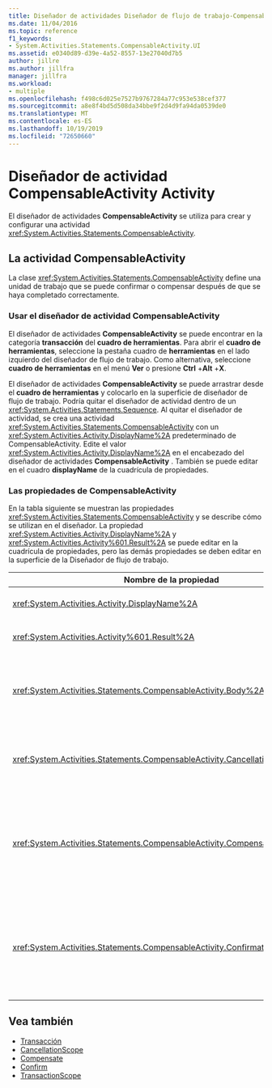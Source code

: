 ```yaml
---
title: Diseñador de actividades Diseñador de flujo de trabajo-CompensableActivity
ms.date: 11/04/2016
ms.topic: reference
f1_keywords:
- System.Activities.Statements.CompensableActivity.UI
ms.assetid: e0340d89-d39e-4a52-8557-13e27040d7b5
author: jillre
ms.author: jillfra
manager: jillfra
ms.workload:
- multiple
ms.openlocfilehash: f498c6d025e7527b9767284a77c953e538cef377
ms.sourcegitcommit: a8e8f4bd5d508da34bbe9f2d4d9fa94da0539de0
ms.translationtype: MT
ms.contentlocale: es-ES
ms.lasthandoff: 10/19/2019
ms.locfileid: "72650660"
---
```

# <a name="compensableactivity-activity-designer"></a>Diseñador de actividad CompensableActivity Activity

El diseñador de actividades **CompensableActivity** se utiliza para crear y configurar una actividad <xref:System.Activities.Statements.CompensableActivity>.

## <a name="the-compensableactivity-activity"></a>La actividad CompensableActivity
 La clase <xref:System.Activities.Statements.CompensableActivity> define una unidad de trabajo que se puede confirmar o compensar después de que se haya completado correctamente.

### <a name="using-the-compensableactivity-activity-designer"></a>Usar el diseñador de actividad CompensableActivity
 El diseñador de actividades **CompensableActivity** se puede encontrar en la categoría **transacción** del **cuadro de herramientas**. Para abrir el **cuadro de herramientas**, seleccione la pestaña cuadro de **herramientas** en el lado izquierdo del diseñador de flujo de trabajo. Como alternativa, seleccione **cuadro de herramientas** en el menú **Ver** o presione **Ctrl** +**Alt** +**X**.

 El diseñador de actividades **CompensableActivity** se puede arrastrar desde el **cuadro de herramientas** y colocarlo en la superficie de diseñador de flujo de trabajo. Podría quitar el diseñador de actividad dentro de un <xref:System.Activities.Statements.Sequence>. Al quitar el diseñador de actividad, se crea una actividad <xref:System.Activities.Statements.CompensableActivity> con un <xref:System.Activities.Activity.DisplayName%2A> predeterminado de CompensableActivity. Edite el valor <xref:System.Activities.Activity.DisplayName%2A> en el encabezado del diseñador de actividades **CompensableActivity** . También se puede editar en el cuadro **displayName** de la cuadrícula de propiedades.

### <a name="the-compensableactivity-properties"></a>Las propiedades de CompensableActivity
 En la tabla siguiente se muestran las propiedades <xref:System.Activities.Statements.CompensableActivity> y se describe cómo se utilizan en el diseñador. La propiedad <xref:System.Activities.Activity.DisplayName%2A> y <xref:System.Activities.Activity%601.Result%2A> se puede editar en la cuadrícula de propiedades, pero las demás propiedades se deben editar en la superficie de la Diseñador de flujo de trabajo.

|Nombre de la propiedad|Requerido|Uso|
|-|--------------|-|
|<xref:System.Activities.Activity.DisplayName%2A>|False|El nombre descriptivo opcional de la actividad de la clase <xref:System.Activities.Statements.CompensableActivity>. El valor predeterminado es CompensableActivity.|
|<xref:System.Activities.Activity%601.Result%2A>|False|Especifica el valor devuelto de la clase <xref:System.Activities.Statements.CompensableActivity>. Esta propiedad se debe editar en la cuadrícula de propiedades.|
|<xref:System.Activities.Statements.CompensableActivity.Body%2A>|True|Especifica la actividad para la que se proporciona la lógica de compensación, cancelación y confirmación. Para agregar la actividad <xref:System.Activities.Statements.CompensableActivity.Body%2A>, coloque una actividad del cuadro de **herramientas** en el cuadro **Body** del diseñador de actividades **CompensableActivity** . Agregue el texto de la sugerencia "Coloque la actividad aquí".|
|<xref:System.Activities.Statements.CompensableActivity.CancellationHandler%2A>|False|Especifica la actividad que se ejecuta cuando hay una cancelación. Para agregar la actividad, coloque su diseñador desde el cuadro de **herramientas** en el cuadro **CancellationHandler** del diseñador de actividad **CompensableActivity** . Agregue el texto de la sugerencia "Coloque la actividad aquí".|
|<xref:System.Activities.Statements.CompensableActivity.CompensationHandler%2A>|False|Especifica la actividad que se va a ejecutar al realizar la compensación para la actividad de la propiedad <xref:System.Activities.Statements.CompensableActivity.Body%2A>. Este controlador se puede invocar explícitamente mediante la actividad <xref:System.Activities.Statements.Compensate>.<br /><br /> Para agregar la actividad, coloque su diseñador de actividad del cuadro de **herramientas** en el cuadro **CompensationHandler** del diseñador de actividad **CompensableActivity** . Agregue el texto de la sugerencia "Coloque la actividad aquí".|
|<xref:System.Activities.Statements.CompensableActivity.ConfirmationHandler%2A>|False|Especifica la actividad que se va a ejecutar al confirmar la actividad de la propiedad <xref:System.Activities.Statements.CompensableActivity.Body%2A>. Este controlador se puede invocar explícitamente mediante la actividad <xref:System.Activities.Statements.Confirm>.<br /><br /> Para agregar la actividad, coloque su diseñador de actividad del cuadro de **herramientas** en el cuadro **ConfirmationHandler** del diseñador de actividad **CompensableActivity** . Agregue el texto de la sugerencia "Coloque la actividad aquí".|

## <a name="see-also"></a>Vea también

- [Transacción](../workflow-designer/transaction-activity-designers.md)
- [CancellationScope](../workflow-designer/cancellationscope-activity-designer.md)
- [Compensate](../workflow-designer/compensate-activity-designer.md)
- [Confirm](../workflow-designer/confirm-activity-designer.md)
- [TransactionScope](../workflow-designer/transactionscope-activity-designer.md)